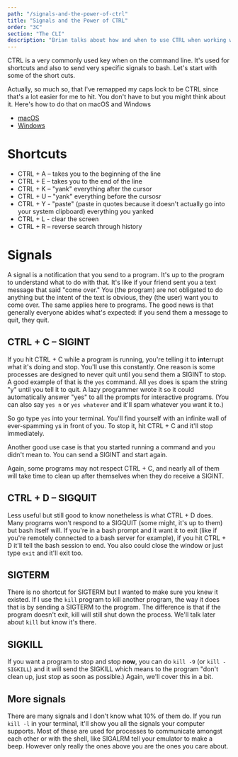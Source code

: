 ```yaml
---
path: "/signals-and-the-power-of-ctrl"
title: "Signals and the Power of CTRL"
order: "3C"
section: "The CLI"
description: "Brian talks about how and when to use CTRL when working with the command line: to send signals to bash and to accomplish shortcuts"
---
```


CTRL is a very commonly used key when on the command line. It's used for shortcuts and also to send very specific signals to bash. Let's start with some of the short cuts.

Actually, so much so, that I've remapped my caps lock to be CTRL since that's a lot easier for me to hit. You don't have to but you might think about it. Here's how to do that on macOS and Windows

- [macOS][mac]
- [Windows][win]

# Shortcuts

- CTRL + A – takes you to the beginning of the line
- CTRL + E – takes you to the end of the line
- CTRL + K – "yank" everything after the cursor
- CTRL + U – "yank" everything before the cursosr
- CTRL + Y - "paste" (paste in quotes because it doesn't actually go into your system clipboard) everything you yanked
- CTRL + L - clear the screen
- CTRL + R – reverse search through history

# Signals

A signal is a notification that you send to a program. It's up to the program to understand what to do with that. It's like if your friend sent you a text message that said "come over." You (the program) are not obligated to do anything but the intent of the text is obvious, they (the user) want you to come over. The same applies here to programs. The good news is that generally everyone abides what's expected: if you send them a message to quit, they quit.

## CTRL + C – SIGINT

If you hit CTRL + C while a program is running, you're telling it to **int**errupt what it's doing and stop. You'll use this constantly. One reason is some processes are designed to never quit until you send them a SIGINT to stop. A good example of that is the `yes` command. All `yes` does is spam the string "y" until you tell it to quit. A lazy programmer wrote it so it could automatically answer "yes" to all the prompts for interactive programs. (You can also say `yes n` or `yes whatever` and it'll spam whatever you want it to.)

So go type `yes` into your terminal. You'll find yourself with an infinite wall of ever-spamming `y`s in front of you. To stop it, hit CTRL + C and it'll stop immediately.

Another good use case is that you started running a command and you didn't mean to. You can send a SIGINT and start again.

Again, some programs may not respect CTRL + C, and nearly all of them will take time to clean up after themselves when they do receive a SIGINT.

## CTRL + D – SIGQUIT

Less useful but still good to know nonetheless is what CTRL + D does. Many programs won't respond to a SIGQUIT (some might, it's up to them) but bash itself will. If you're in a bash prompt and it want it to exit (like if you're remotely connected to a bash server for example), if you hit CTRL + D it'll tell the bash session to end. You also could close the window or just type `exit` and it'll exit too.

## SIGTERM

There is no shortcut for SIGTERM but I wanted to make sure you knew it existed. If I use the `kill` program to kill another program, the way it does that is by sending a SIGTERM to the program. The difference is that if the program doesn't exit, kill will still shut down the process. We'll talk later about `kill` but know it's there.

## SIGKILL

If you want a program to stop and stop **now**, you can do `kill -9` (or `kill -SIGKILL`) and it will send the SIGKILL which means to the program "don't clean up, just stop as soon as possible.) Again, we'll cover this in a bit.

## More signals

There are many signals and I don't know what 10% of them do. If you run `kill -l` in your terminal, it'll show you all the signals your computer supports. Most of these are used for processes to communicate amongst each other or with the shell, like SIGALRM tell your emulator to make a beep. However only really the ones above you are the ones you care about.

[mac]: https://support.apple.com/guide/mac-help/change-the-behavior-of-the-modifier-keys-mchlp1011/mac
[win]: https://github.com/microsoft/PowerToys#keyboard-manager
